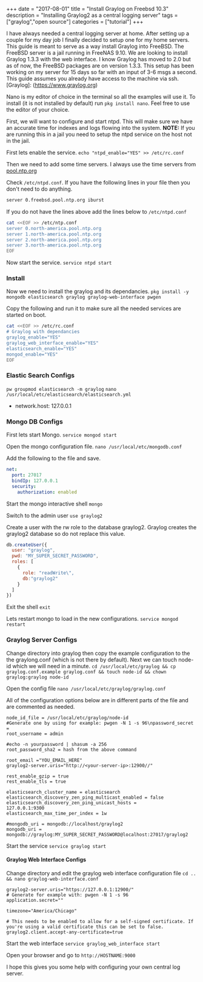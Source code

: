 +++
date = "2017-08-01"
title = "Install Graylog on Freebsd 10.3"
description = "Installing Graylog2 as a central logging server"
tags = ["graylog","open source"]
categories = ["tutorial"]
+++

I have always needed a central logging server at home. After setting up a couple for my day job I finally decided to setup one for my home servers. This guide is meant to serve as a way install Graylog into FreeBSD. The FreeBSD server is a jail running in FreeNAS 9.10. We are looking to install Graylog 1.3.3 with the web interface. I know Graylog has moved to 2.0 but as of now, the FreeBSD packages are on version 1.3.3. This setup has been working on my server for 15 days so far with an input of 3-6 msgs a second. This guide assumes you already have access to the machine via ssh. [Graylog]: (https://www.graylog.org)

Nano is my editor of choice in the terminal so all the examples will use it. To install (it is not installed by default) run `pkg install nano`. Feel free to use the editor of your choice.

First, we will want to configure and start ntpd. This will make sure we have an accurate time for indexes and logs flowing into the system. **NOTE:** If you are running this in a jail you need to setup the ntpd service on the host not in the jail.

First lets enable the service.
`echo "ntpd_enable="YES" >> /etc/rc.conf`

Then we need to add some time servers. I always use the time servers from [pool.ntp.org](http://www.pool.ntp.org/en/)

Check `/etc/ntpd.conf`. If you have the following lines in your file then you don't need to do anything.  

```bash
server 0.freebsd.pool.ntp.org iburst                                            server 1.freebsd.pool.ntp.org iburst                                            server 2.freebsd.pool.ntp.org iburst                                            #server 3.freebsd.pool.ntp.org iburst
```

If you do not have the lines above add the lines below to `/etc/ntpd.conf`

```bash
cat <<EOF >> /etc/ntp.conf
server 0.north-america.pool.ntp.org
server 1.north-america.pool.ntp.org
server 2.north-america.pool.ntp.org
server 3.north-america.pool.ntp.org
EOF
```

Now start the service.
`service ntpd start`

### Install
Now we need to install the graylog and its dependancies.
`pkg install -y mongodb elasticsearch graylog graylog-web-interface pwgen`

Copy the following and run it to make sure all the needed services are started on boot.

```bash
cat <<EOF >> /etc/rc.conf
# Graylog with dependancies
graylog_enable="YES"
graylog_web_interface_enable="YES"
elasticsearch_enable="YES"
mongod_enable="YES"
EOF
```

### Elastic Search Configs

`pw groupmod elasticsearch -m graylog`
`nano /usr/local/etc/elasticsearch/elasticsearch.yml`

  - network.host: 127.0.0.1

### Mongo DB Configs

First lets start Mongo.
`service mongod start`

Open the mongo configuration file.
`nano /usr/local/etc/mongodb.conf`

Add the following to the file and save.
```yaml
net:
  port: 27017
  bindIp: 127.0.0.1
  security:
    authorization: enabled
```

Start the mongo interactive shell
`mongo`

Switch to the admin user
`use graylog2`

Create a user with the rw role to the database graylog2. Graylog creates the graylog2 database so do not replace this value.

```javascript
db.createUser({
  user: "graylog",
  pwd: "MY_SUPER_SECRET_PASSWORD",
  roles: [
    {
      role: "readWrite\",
      db:"graylog2"
    }
  ]  
})
```
Exit the shell
`exit`

Lets restart mongo to load in the new configurations.
`service mongod restart`

### Graylog Server Configs

Change directory into graylog then copy the example configuration to the the graylong.conf (which is not there by default). Next we can touch node-id which we will need in a minute.
`cd /usr/local/etc/graylog && cp graylog.conf.example graylog.conf && touch node-id && chown graylog:graylog node-id`

Open the config file
`nano /usr/local/etc/graylog/graylog.conf`

All of the configuration options below are in different parts of the file and are commented as needed.
```
node_id_file = /usr/local/etc/graylog/node-id
#Generate one by using for example: pwgen -N 1 -s 96\npassword_secret =
root_username = admin

#echo -n yourpassword | shasum -a 256
root_password_sha2 = hash from the above command

root_email ="YOU_EMAIL_HERE"
graylog2-server.uris="http://<your-server-ip>:12900//"

rest_enable_gzip = true
rest_enable_tls = true

elasticsearch_cluster_name = elasticsearch
elasticsearch_discovery_zen_ping_multicast_enabled = false
elasticsearch_discovery_zen_ping_unicast_hosts =         127.0.0.1:9300
elasticsearch_max_time_per_index = 1w

#mongodb_uri = mongodb://localhost/graylog2
mongodb_uri = mongodb://graylog:MY_SUPER_SECRET_PASSWORD@localhost:27017/graylog2
```

Start the service
`service graylog start`

#### Graylog Web Interface Configs

Change directory and edit the graylog web interface configuration file
`cd .. && nano graylog-web-interface.conf`

```
graylog2-server.uris="https://127.0.0.1:12900/"
# Generate for example with: pwgen -N 1 -s 96
application.secret=""

timezone="America/Chicago"

# This needs to be enabled to allow for a self-signed certificate. If you're using a valid certificate this can be set to false.
graylog2.client.accept-any-certificate=true
```

Start the web interface
`service graylog_web_interface start`

Open your browser and go to `http://HOSTNAME:9000`

I hope this gives you some help with configuring your own central log server.
